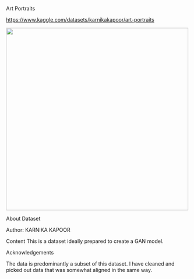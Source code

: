 Art Portraits

https://www.kaggle.com/datasets/karnikakapoor/art-portraits

<img src="https://storage.googleapis.com/kaggle-datasets-images/1698586/2782287/6b8581c055d5458150d4d1b26c458acb/dataset-cover.jpeg?t=2021-11-06-12-49-50" width="500" height ="500">


About Dataset

Author: KARNIKA KAPOOR 

Content
This is a dataset ideally prepared to create a GAN model.

Acknowledgements

The data is predominantly a subset of this dataset. I have cleaned and picked out data that was somewhat aligned in the same way.

